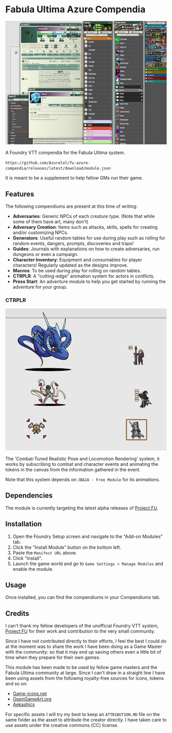 # Fabula Ultima Azure Compendia

![Compendia Example](assets/art/compendia-example.png)

A Foundry VTT compendia for the Fabula Ultima system.

`https://github.com/Azurelol/fu-azure-compendia/releases/latest/download/module.json`

It is meant to be a supplement to help fellow GMs run their game.

## Features

The following compendiums are present at this time of writing:

- **Adversaries**: Generic NPCs of each creature type. (Note that while some of them have art, many don't)
- **Adversary Creation**: Items such as attacks, skills, spells for creating and/or customizing NPCs.
- **Generators**: Useful random tables for use during play such as rolling for random events, dangers, prompts, discoveries and traps!
- **Guides**: Journals with explanations on how to create adversaries, run dungeons or even a campaign.
- **Character Inventory**: Equipment and consumables for player characters! Regularly updated as the designs improve.
- **Macros**: To be used during play for rolling on random tables.
- **CTRPLR**: A "cutting-edge" animation system for actors in conflicts.
- **Press Start**: An adventure module to help you get started by running the adventure for your group.

### CTRPLR 

![CTRPLR Example](assets/art/fu_event_anim_example_8.gif)

The 'Combat-Tuned Realistic Pose and Locomotion Rendering' system, it works by subscribing to combat and character events
and animating the tokens in the canvas from the information gathered in the event.

Note that this system depends on `JBA2A - Free Module` for its animations.

## Dependencies

The module is currently targeting the latest alpha releases of [Project FU](https://github.com/League-of-Fabulous-Developers/FoundryVTT-Fabula-Ultima/releases).

## Installation

1. Open the Foundry Setup screen and navigate to the "Add-on Modules" tab.
2. Click the "Install Module" button on the bottom left.
3. Paste the `Manifest URL` above.
4. Click "Install".
5. Launch the game world and go to `Game Settings > Manage Modules` and enable the module.

## Usage

Once installed, you can find the compendiums in your Compendiums tab. 

## Credits

I can't thank my fellow developers of the unofficial Foundry VTT system, [Project FU](https://github.com/League-of-Fabulous-Developers/FoundryVTT-Fabula-Ultima) for their work and contribution to the very small community. 

Since I have not contributed directly to their efforts, I feel the best I could do at the moment was to share the work I have been doing as a Game Master with the community: so that it may end up saving others even a little bit of time when they prepare for their own games.

This module has been made to be used by fellow game masters and the Fabula Ultima community at large. Since I can't draw in a straight line I have been using assets from the following royalty-free sources for icons, tokens and so on:

- [Game-icons.net](https://game-icons.net/)
- [OpenGameArt.org](https://opengameart.org)
- [Aekashics](http://www.akashics.moe/)

For specific assets I will try my best to keep an `ATTRIBUTION.MD` file on the same folder as the asset to attribute the creator directly. I have taken care to use assets under the creative commons (CC) license.
